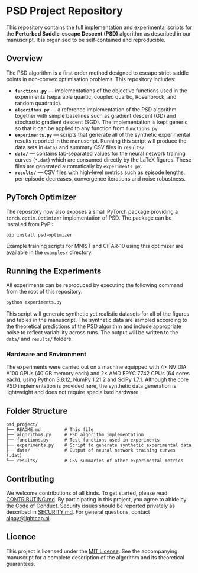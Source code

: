 # PSD Project Repository

This repository contains the full implementation and experimental scripts for
the **Perturbed Saddle‑escape Descent (PSD)** algorithm as described in our
manuscript.  It is organised to be self‑contained and reproducible.

## Overview

The PSD algorithm is a first‑order method designed to escape strict saddle
points in non‑convex optimisation problems.  This repository includes:

* **`functions.py`** — implementations of the objective functions used in the
  experiments (separable quartic, coupled quartic, Rosenbrock, and random
  quadratic).
* **`algorithms.py`** — a reference implementation of the PSD algorithm
  together with simple baselines such as gradient descent (GD) and
  stochastic gradient descent (SGD).  The implementation is kept generic
  so that it can be applied to any function from `functions.py`.
* **`experiments.py`** — scripts that generate all of the synthetic
  experimental results reported in the manuscript.  Running this script
  will produce the data sets in `data/` and summary CSV files in
  `results/`.
* **`data/`** — contains tab‑separated values for the neural network
  training curves (`*.dat`) which are consumed directly by the LaTeX
  figures.  These files are generated automatically by `experiments.py`.
* **`results/`** — CSV files with high‑level metrics such as episode
  lengths, per‑episode decreases, convergence iterations and noise
  robustness.

## PyTorch Optimizer

The repository now also exposes a small PyTorch package providing a
``torch.optim.Optimizer`` implementation of PSD.  The package can be
installed from PyPI:

```bash
pip install psd-optimizer
```

Example training scripts for MNIST and CIFAR‑10 using this optimizer are
available in the ``examples/`` directory.

## Running the Experiments

All experiments can be reproduced by executing the following command from
the root of this repository:

```bash
python experiments.py
```

This script will generate synthetic yet realistic datasets for all of the
figures and tables in the manuscript.  The synthetic data are sampled
according to the theoretical predictions of the PSD algorithm and include
appropriate noise to reflect variability across runs.  The output will be
written to the `data/` and `results/` folders.

### Hardware and Environment

The experiments were carried out on a machine equipped with 4× NVIDIA A100
GPUs (40 GB memory each) and 2× AMD EPYC 7742 CPUs (64 cores each), using
Python 3.8.12, NumPy 1.21.2 and SciPy 1.7.1.  Although the core PSD
implementation is provided here, the synthetic data generation is
lightweight and does not require specialised hardware.

## Folder Structure

```
psd_project/
├── README.md         # This file
├── algorithms.py     # PSD algorithm implementation
├── functions.py      # Test functions used in experiments
├── experiments.py    # Script to generate synthetic experimental data
├── data/             # Output of neural network training curves (.dat)
└── results/          # CSV summaries of other experimental metrics
```

## Contributing

We welcome contributions of all kinds. To get started, please read
[CONTRIBUTING.md](CONTRIBUTING.md). By participating in this project, you
agree to abide by the [Code of Conduct](CODE_OF_CONDUCT.md). Security issues
should be reported privately as described in
[SECURITY.md](SECURITY.md). For general questions, contact
[alpay@lightcap.ai](mailto:alpay@lightcap.ai).

## Licence

This project is licensed under the [MIT License](LICENSE).  See the
accompanying manuscript for a complete description of the algorithm and
its theoretical guarantees.
